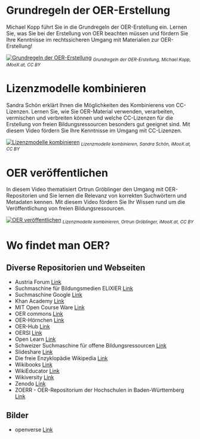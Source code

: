 # Grundregeln der OER-Erstellung

Michael Kopp führt Sie in die Grundregeln der OER-Erstellung ein. Lernen Sie, was Sie bei der Erstellung von OER beachten müssen und fördern Sie Ihre Kenntnisse im rechtssicheren Umgang mit Materialien zur OER-Erstellung!  

[![Grundregeln der OER-Erstellung](https://user-images.githubusercontent.com/118910734/208621210-cf081d8c-2d60-4083-9c58-b04dac89851c.png)](https://www.youtube.com/embed/14BebGz01rU)
<sub>*Grundregeln der OER-Erstellung, Michael Kopp, iMooX.at, CC BY*</sub>

# Lizenzmodelle kombinieren

Sandra Schön erklärt Ihnen die Möglichkeiten des Kombinierens von CC-Lizenzen. Lernen Sie, wie Sie OER-Material verwenden, verarbeiten, vermischen und verbreiten können und welche CC-Lizenzen für die Erstellung von freien Bildungsressourcen besonders gut geeignet sind. Mit diesem Video fördern Sie Ihre Kenntnisse im Umgang mit CC-Lizenzen.  
 
[![Lizenzmodelle kombinieren](https://user-images.githubusercontent.com/118910734/208629082-548b9f82-22db-482a-a800-466f99e2638b.png)](https://www.youtube.com/watch?v=IFdAXlmicRw)
<sub>*Lizenzmodelle kombinieren, Sandra Schön, iMooX.at, CC BY*</sub>

# OER veröffentlichen
In diesem Video thematisiert Ortrun Gröblinger den Umgang mit OER-Repositorien und Sie lernen die Relevanz von korrekten Suchwörtern und Metadaten kennen. Mit diesem Video fördern Sie Ihr Wissen rund um die Veröffentlichung von freien Bildungsressourcen.  

[![OER veröffentlichen](https://user-images.githubusercontent.com/118910734/208649814-b62f23e5-0148-4373-94ce-66a6fe7d584b.png)](https://www.youtube.com/watch?v=rJss2QvTnB8)
<sub>*Lizenzmodelle kombinieren, Ortrun Gröblinger, iMooX.at, CC BY*</sub>

# Wo findet man OER?

## Diverse Repositorien und Webseiten
* Austria Forum [Link](https://austria-forum.org/)
* Suchmaschine für Bildungsmedien ELIXIER [Link](https://www.bildungsserver.de/elixier/)
* Suchmaschine Google [Link](https://www.google.com/)
* Khan Academy [Link](https://de.khanacademy.org/)
* MIT Open Course Ware [Link](https://ocw.mit.edu/index.htm)
* OER commons [Link](https://www.oercommons.org/)
* OER-Hörnchen [Link](https://oerhoernchen.de/)
* OER-Hub [Link](https://portal.openeducation.at/)
* OERSI [Link](https://oersi.de/resources/)
* Open Learn [Link](https://www.open.edu/openlearn/)
* Schweizer Suchmaschine für offene Bildungsressourcen [Link](https://www.oerch.ch/)
* Slideshare [Link](http://www.slideshare.net/)
* Die freie Enzyklopädie Wikipedia [Link](https://www.wikipedia.org/)
* Wikibooks [Link](https://www.wikibooks.org/)
* WikiEducator [Link](https://wikieducator.org/Main_Page)
* Wikiversity [Link](https://de.wikiversity.org/wiki/Hauptseite)
* Zenodo [Link](https://zenodo.org/)
* ZOERR - OER-Repositorium der Hochschulen in Baden-Württemberg [Link](https://www.oerbw.de/)

## Bilder

* openverse [Link](https://wordpress.org/openverse/?referrer=creativecommons.org)
